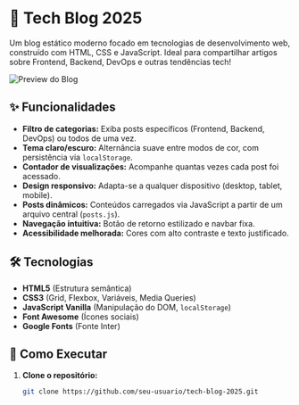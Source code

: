 # 🚀 Tech Blog 2025

Um blog estático moderno focado em tecnologias de desenvolvimento web, construído com HTML, CSS e JavaScript. Ideal para compartilhar artigos sobre Frontend, Backend, DevOps e outras tendências tech!

![Preview do Blog](img/screenshot.png) <!-- Adicione uma screenshot real do projeto -->

## ✨ Funcionalidades

- **Filtro de categorias:** Exiba posts específicos (Frontend, Backend, DevOps) ou todos de uma vez.
- **Tema claro/escuro:** Alternância suave entre modos de cor, com persistência via `localStorage`.
- **Contador de visualizações:** Acompanhe quantas vezes cada post foi acessado.
- **Design responsivo:** Adapta-se a qualquer dispositivo (desktop, tablet, mobile).
- **Posts dinâmicos:** Conteúdos carregados via JavaScript a partir de um arquivo central (`posts.js`).
- **Navegação intuitiva:** Botão de retorno estilizado e navbar fixa.
- **Acessibilidade melhorada:** Cores com alto contraste e texto justificado.

## 🛠 Tecnologias

- **HTML5** (Estrutura semântica)
- **CSS3** (Grid, Flexbox, Variáveis, Media Queries)
- **JavaScript Vanilla** (Manipulação do DOM, `localStorage`)
- **Font Awesome** (Ícones sociais)
- **Google Fonts** (Fonte Inter)

## 🚀 Como Executar

1. **Clone o repositório:**
   ```bash
   git clone https://github.com/seu-usuario/tech-blog-2025.git